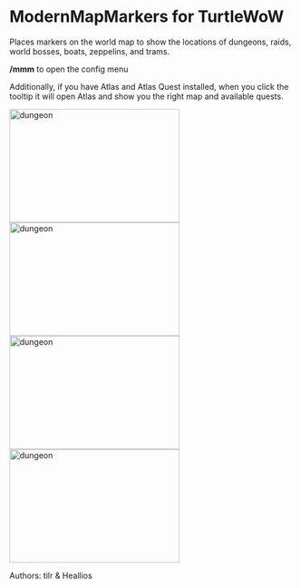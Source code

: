 # ModernMapMarkers for TurtleWoW
Places markers on the world map to show the locations of dungeons, raids, world bosses, boats, zeppelins, and trams.

**/mmm** to open the config menu

Additionally, if you have Atlas and Atlas Quest installed, when you click the tooltip it will open Atlas and show you the right map and available quests.

<img src="https://github.com/user-attachments/assets/a0fa2e63-e0b5-485c-9e68-9057e68a4118" alt="dungeon" width="300" height="200"> <img src="https://github.com/user-attachments/assets/3d408b8b-d4f7-449c-a33f-cad9a3d41f4b" alt="dungeon" width="300" height="200"> <img src="https://github.com/user-attachments/assets/2e71077b-fc04-4d00-86fa-fbe1f107ab2f" alt="dungeon" width="300" height="200"> <img src="https://github.com/user-attachments/assets/75258999-cf95-4a59-ba26-5a928d0600b1" alt="dungeon" width="300" height="200">


Authors: tilr & Heallios
